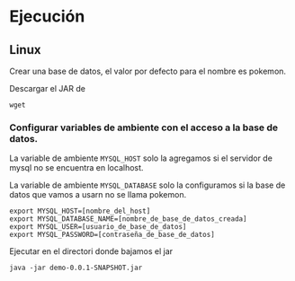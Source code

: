 # Ejecución
## Linux

Crear una base de datos, el valor por defecto para el nombre es pokemon.

Descargar el JAR de 

````
wget 
````

### Configurar variables de ambiente con el acceso a la base de datos.

La variable de ambiente `MYSQL_HOST` solo la agregamos si el servidor de mysql no se encuentra en localhost.

La variable de ambiente `MYSQL_DATABASE` solo la configuramos si la base de datos que vamos a usarn no se llama pokemon.

````
export MYSQL_HOST=[nombre_del_host]
export MYSQL_DATABASE_NAME=[nombre_de_base_de_datos_creada]
export MYSQL_USER=[usuario_de_base_de_datos]
export MYSQL_PASSWORD=[contraseña_de_base_de_datos]
````

Ejecutar en el directori donde bajamos el jar

````
java -jar demo-0.0.1-SNAPSHOT.jar
````